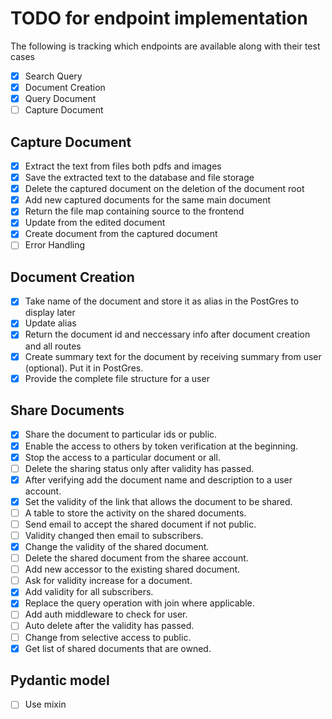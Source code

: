 # TODO for endpoint implementation

The following is tracking which endpoints are available along with their test cases

- [x] Search Query
- [x] Document Creation
- [x] Query Document
- [ ] Capture Document

## Capture Document

- [x] Extract the text from files both pdfs and images 
- [x] Save the extracted text to the database and file storage
- [x] Delete the captured document on the deletion of the document root
- [x] Add new captured documents for the same main document
- [x] Return the file map containing source to the frontend
- [x] Update from the edited document
- [x] Create document from the captured document
- [ ] Error Handling

## Document Creation
- [x] Take name of the document and store it as alias in the PostGres to display later
- [x] Update alias
- [x] Return the document id and neccessary info after document creation and all routes
- [x] Create summary text for the document by receiving summary from user (optional). Put it in PostGres.
- [x] Provide the complete file structure for a user

## Share Documents
- [x] Share the document to particular ids or public.
- [x] Enable the access to others by token verification at the beginning.
- [x] Stop the access to a particular document or all.
- [ ] Delete the sharing status only after validity has passed.
- [x] After verifying add the document name and description to a user account.
- [x] Set the validity of the link that allows the document to be shared.
- [ ] A table to store the activity on the shared documents.
- [ ] Send email to accept the shared document if not public.
- [ ] Validity changed then email to subscribers.
- [x] Change the validity of the shared document.
- [ ] Delete the shared document from the sharee account.
- [ ] Add new accessor to the existing shared document.
- [ ] Ask for validity increase for a document.
- [x] Add validity for all subscribers.
- [x] Replace the query operation with join where applicable.
- [ ] Add auth middleware to check for user.
- [ ] Auto delete after the validity has passed.
- [ ] Change from selective access to public.
- [x] Get list of shared documents that are owned.

## Pydantic model
- [ ] Use mixin
